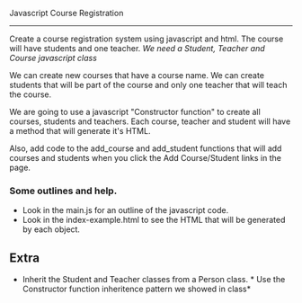 Javascript Course Registration
<hr/>


Create a course registration system using javascript and html. The course will
have students and one teacher. *We need a Student, Teacher and Course javascript class*

We can create new courses that have a course name. We can create students that will be part of the course and only one teacher that will teach the course.

We are going to use a javascript "Constructor function" to create all courses, students and teachers. Each course, teacher and student will have a method that
will generate it's HTML.

Also, add code to the add_course and add_student functions that will add courses and students when you click the Add Course/Student links in the page.

### Some outlines and help.
* Look in the main.js for an outline of the javascript code.
* Look in the index-example.html to see the HTML that will be generated by each object.

## Extra 
* Inherit the Student and Teacher classes from a Person class. * Use the Constructor function inheritence pattern we showed in class*

